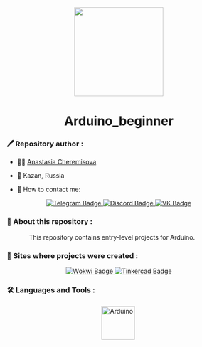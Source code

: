 <!--- Картинка заглавная -->
<div id="header" align="center">
  <img src="https://media.giphy.com/media/Ssr2HaSSqw8ggmLHUO/giphy.gif" width="200"/>
</div>

<!--- Название репозитория -->
<div id="header" align="center">
  <h1> Arduino_beginner</h1>
</div>

<!--- Создатель репозитория -->
### :pen: Repository author :

- :woman_technologist: <a href="https://github.com/space13pirate" title="space13pirate">Anastasia Cheremisova</a>

- :round_pushpin: Kazan, Russia

- :mag_right: How to contact me:
<div id="badges" align="center">
  <a href="https://t.me/space13pirate">
    <img src="https://img.shields.io/badge/Telegram-27A3E2?style=for-the-badge&logo=telegram&logoColor=white" alt="Telegram Badge"/>
  </a>
  <a href="https://discord.gg/RHH9qHZJ">
      <img src="https://img.shields.io/badge/Discord-rgb(88,101,242)?style=for-the-badge&logo=discord&logoColor=white" alt="Discord Badge"/>
  </a>
  <a href="https://vk.com/north13anastasia">
    <img src="https://img.shields.io/badge/vk-0077FF?style=for-the-badge&logo=VK&logoColor=white" alt="VK Badge"/>
  </a>
</div>

<!--- Описание репозитория -->
### :open_file_folder: About this repository :

<div id="info" align="justify">
  <p style = "text-indent: 50px;">
  This repository contains entry-level projects for Arduino.
  </p>
</div>

<!--- Ссылки на другие платформы -->
### :eyes: Sites where projects were created :

<div id="badges" align="center">
  <a href="https://wokwi.com/">
    <img src="https://img.shields.io/badge/Wokwi-1A1A1A?style=for-the-badge&logo=arduino&logoColor=white" alt="Wokwi Badge"/>
  </a>
  <a href="https://www.tinkercad.com/dashboard">
    <img src="https://img.shields.io/badge/Tinkercad-rgb(251,71,37)?style=for-the-badge&logo=arduino&logoColor=white" alt="Tinkercad Badge"/>
  </a>
</div>

<!--- Языки и инструменты -->
### :hammer_and_wrench: Languages and Tools :

<div id="devicon" align="center">
  <img src="https://svgshare.com/i/yx7.svg" title="Arduino" alt="Arduino" width="75" height="75" hspace="5" vspace = "5"/>&nbsp;
</div>